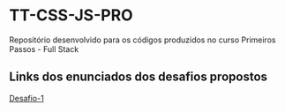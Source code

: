 # TT-CSS-JS-PRO

Repositório desenvolvido para os códigos produzidos no curso Primeiros Passos - Full Stack

## Links dos enunciados dos desafios propostos

[Desafio-1](https://www.figma.com/file/TPZjte2M12por4Sq79aaeJ/Exercicios-HTML_CSS?node-id=13%3A2)
